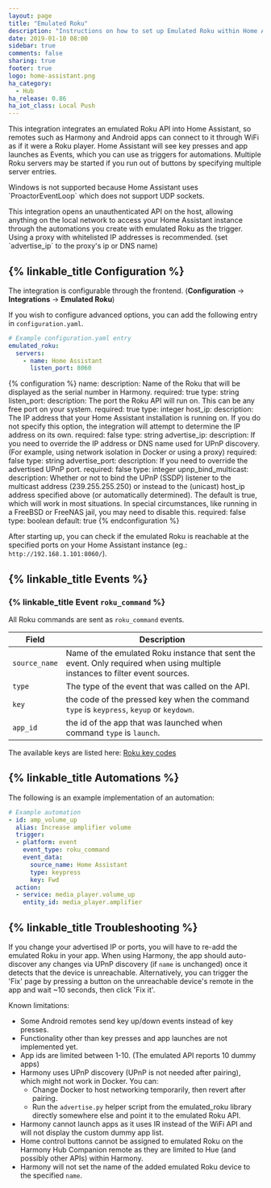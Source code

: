 ```yaml
---
layout: page
title: "Emulated Roku"
description: "Instructions on how to set up Emulated Roku within Home Assistant."
date: 2019-01-10 08:00
sidebar: true
comments: false
sharing: true
footer: true
logo: home-assistant.png
ha_category:
  - Hub
ha_release: 0.86
ha_iot_class: Local Push
---
```


This integration integrates an emulated Roku API into Home Assistant,
so remotes such as Harmony and Android apps can connect to it through WiFi as if it were a Roku player.
Home Assistant will see key presses and app launches as Events, which you can use as triggers for automations.
Multiple Roku servers may be started if you run out of buttons by specifying multiple server entries.

<p class='note'>
Windows is not supported because Home Assistant uses `ProactorEventLoop` which does not support UDP sockets.
</p>

<p class='note warning'>
This integration opens an unauthenticated API on the host, allowing anything on the local network to access
your Home Assistant instance through the automations you create with emulated Roku as the trigger.
Using a proxy with whitelisted IP addresses is recommended. (set `advertise_ip` to the proxy's ip or DNS name)
</p>

## {% linkable_title Configuration %}

The integration is configurable through the frontend. (**Configuration** -> **Integrations** -> **Emulated Roku**)

If you wish to configure advanced options, you can add the following entry in `configuration.yaml`.

```yaml
# Example configuration.yaml entry
emulated_roku:
  servers:
    - name: Home Assistant
      listen_port: 8060
```

{% configuration %}
name:
  description: Name of the Roku that will be displayed as the serial number in Harmony.
  required: true
  type: string
listen_port:
  description: The port the Roku API will run on. This can be any free port on your system.
  required: true
  type: integer
host_ip:
  description: The IP address that your Home Assistant installation is running on. If you do not specify this option, the integration will attempt to determine the IP address on its own.
  required: false
  type: string
advertise_ip:
  description: If you need to override the IP address or DNS name used for UPnP discovery. (For example, using network isolation in Docker or using a proxy)
  required: false
  type: string
advertise_port:
  description: If you need to override the advertised UPnP port.
  required: false
  type: integer
upnp_bind_multicast:
  description: Whether or not to bind the UPnP (SSDP) listener to the multicast address (239.255.255.250) or instead to the (unicast) host_ip address specified above (or automatically determined). The default is true, which will work in most situations. In special circumstances, like running in a FreeBSD or FreeNAS jail, you may need to disable this.
  required: false
  type: boolean
  default: true
{% endconfiguration %}

After starting up, you can check if the emulated Roku is reachable at the specified ports on your Home Assistant instance (eg.: `http://192.168.1.101:8060/`).

## {% linkable_title Events %}

### {% linkable_title Event `roku_command` %}

All Roku commands are sent as `roku_command` events.

Field | Description
----- | -----------
`source_name` | Name of the emulated Roku instance that sent the event. Only required when using multiple instances to filter event sources.
`type` | The type of the event that was called on the API.
`key` | the code of the pressed key when the command `type` is `keypress`, `keyup` or `keydown`.
`app_id` | the id of the app that was launched when command `type` is `launch`.

The available keys are listed here:
[Roku key codes](https://sdkdocs.roku.com/display/sdkdoc/External+Control+API#ExternalControlAPI-KeypressKeyValues)

## {% linkable_title Automations %}

The following is an example implementation of an automation:
```yaml
# Example automation
- id: amp_volume_up
  alias: Increase amplifier volume
  trigger:
  - platform: event
    event_type: roku_command
    event_data:
      source_name: Home Assistant
      type: keypress
      key: Fwd
  action:
  - service: media_player.volume_up
    entity_id: media_player.amplifier
```

## {% linkable_title Troubleshooting %}

If you change your advertised IP or ports, you will have to re-add the emulated Roku in your app.
When using Harmony, the app should auto-discover any changes via UPnP discovery (if `name` is unchanged) once it detects that the device is unreachable.
Alternatively, you can trigger the 'Fix' page by pressing a button on the unreachable device's remote in the app and wait ~10 seconds, then click 'Fix it'.

Known limitations:
* Some Android remotes send key up/down events instead of key presses.
* Functionality other than key presses and app launches are not implemented yet.
* App ids are limited between 1-10. (The emulated API reports 10 dummy apps)
* Harmony uses UPnP discovery (UPnP is not needed after pairing), which might not work in Docker. You can:
  * Change Docker to host networking temporarily, then revert after pairing.
  * Run the `advertise.py` helper script from the emulated_roku library directly somewhere else and point it to the emulated Roku API.
* Harmony cannot launch apps as it uses IR instead of the WiFi API and will not display the custom dummy app list.
* Home control buttons cannot be assigned to emulated Roku on the Harmony Hub Companion remote as they are limited to Hue (and possibly other APIs) within Harmony.
* Harmony will not set the name of the added emulated Roku device to the specified `name`.
